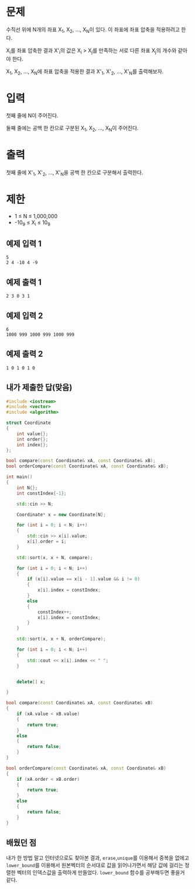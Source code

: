 문제
=========
수직선 위에 N개의 좌표 X<sub>1</sub>, X<sub>2</sub>, ..., X<sub>N</sub>이 있다. 이 좌표에 좌표 압축을 적용하려고 한다.

X<sub>i</sub>를 좌표 압축한 결과 X'<sub>i</sub>의 값은 X<sub>i</sub> > X<sub>j</sub>를 만족하는 서로 다른 좌표 X<sub>j</sub>의 개수와 같아야 한다.

X<sub>1</sub>, X<sub>2</sub>, ..., X<sub>N</sub>에 좌표 압축을 적용한 결과 X'<sub>1</sub>, X'<sub>2</sub>, ..., X'<sub>N</sub>를 출력해보자.

입력
=========
첫째 줄에 N이 주어진다.

둘째 줄에는 공백 한 칸으로 구분된 X<sub>1</sub>, X<sub>2</sub>, ..., X<sub>N</sub>이 주어진다.

출력
========
첫째 줄에 X'<sub>1</sub>, X'<sub>2</sub>, ..., X'<sub>N</sub>을 공백 한 칸으로 구분해서 출력한다.

제한
========
- 1 ≤ N ≤ 1,000,000
- -10<sub>9</sub> ≤ X<sub>i</sub> ≤ 10<sub>9</sub>

예제 입력 1
-------
```
5
2 4 -10 4 -9
```
예제 출력 1 
--------
```
2 3 0 3 1
```
예제 입력 2 
--------
```
6
1000 999 1000 999 1000 999
```
예제 출력 2 
----------
```
1 0 1 0 1 0
```

내가 제출한 답(맞음)
-----------
```cpp
#include <iostream>
#include <vector>
#include <algorithm>

struct Coordinate
{
	int value{};
	int order{};
	int index{};
};

bool compare(const Coordinate& xA, const Coordinate& xB);
bool orderCompare(const Coordinate& xA, const Coordinate& xB);

int main()
{
	int N{};
	int constIndex{-1};

	std::cin >> N;

	Coordinate* x = new Coordinate[N];

	for (int i = 0; i < N; i++)
	{
		std::cin >> x[i].value;
		x[i].order = i;
	}

	std::sort(x, x + N, compare);

	for (int i = 0; i < N; i++)
	{
		if (x[i].value == x[i - 1].value && i != 0)
		{
			x[i].index = constIndex;
		}
		else
		{
			constIndex++;
			x[i].index = constIndex;
		}
	}

	std::sort(x, x + N, orderCompare);

	for (int i = 0; i < N; i++)
	{
		std::cout << x[i].index << " ";
	}


	delete[] x;

}

bool compare(const Coordinate& xA, const Coordinate& xB)
{
	if (xA.value < xB.value)
	{
		return true;	
	}
	else 
	{
		return false;
	}
}

bool orderCompare(const Coordinate& xA, const Coordinate& xB)
{
	if (xA.order < xB.order)
	{
		return true;
	}
	else
	{
		return false;
	}
}
```

배웠던 점
---------

내가 한 방법 말고 인터넷으로도 찾아본 결과, `erase`,`unique`를 이용해서 중복을 없에고 `lower_bound`를 이용해서 원본벡터의 순서대로 값을 읽어나가면서 해당 값에 걸리는 정렬한 벡터의 인덱스값을 출력하게 만들었다. `lower_bound` 함수를 공부해두면 좋을거 같다.
